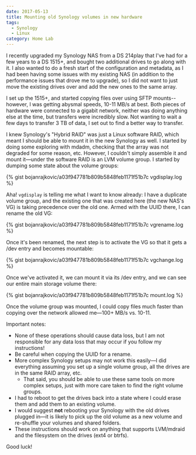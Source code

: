 ```yaml
---
date: 2017-05-13
title: Mounting old Synology volumes in new hardware
tags:
  - Synology
  - Linux
category: Home Lab
---
```


I recently upgraded my Synology NAS from a DS 214play that I've had for a few
years to a DS 1515+, and bought two additional drives to go along with it. I
also wanted to do a fresh start of the configuration and metadata, as I had been
having some issues with my existing NAS (in addition to the performance issues
that drove me to upgrade), so I did not want to just move the existing drives
over and add the new ones to the same array.

I set up the 1515+, and started copying files over using SFTP mounts--however, I
was getting abysmal speeds, 10-11 MB/s at best. Both pieces of hardware were
connected to a gigabit network, neither was doing anything else at the time, but
transfers were incredibly slow. Not wanting to wait a few days to transfer 3 TB
of data, I set out to find a better way to transfer.

I knew Synology's "Hybrid RAID" was just a Linux software RAID, which meant I
should be able to mount it in the new Synology as well. I started by doing some
exploring with mdadm, checking that the array was not degraded for some reason,
etc. However, I couldn't simply assemble it and mount it&mdash;under the
software RAID is an LVM volume group. I started by dumping some state about the
volume groups:

{% gist bojanrajkovic/a03f947781b809b5848feb1171f51b7c vgdisplay.log %}

Aha! `vgdisplay` is telling me what I want to know already: I have a duplicate
volume group, and the existing one that was created here (the new NAS's VG) is
taking precedence over the old one. Armed with the UUID there, I can rename the
old VG:

{% gist bojanrajkovic/a03f947781b809b5848feb1171f51b7c vgrename.log %}

Once it's been renamed, the next step is to activate the VG so that it gets a
/dev entry and becomes mountable:

{% gist bojanrajkovic/a03f947781b809b5848feb1171f51b7c vgchange.log %}

Once we've activated it, we can mount it via its /dev entry, and we can see our
entire main storage volume there:

{% gist bojanrajkovic/a03f947781b809b5848feb1171f51b7c mount.log %}

Once the volume group was mounted, I could copy files much faster than copying
over the network allowed me&mdash;100+ MB/s vs. 10-11.

Important notes:

* None of these operations should cause data loss, but I am not responsible for
  any data loss that may occur if you follow my instructions!
* Be careful when copying the UUID for a rename.
* More complex Synology setups may not work this easily&mdash;I did everything
  assuming you set up a single volume group, all the drives are in the same RAID
  array, etc.
  * That said, you should be able to use these same tools on more complex
    setups, just with more care taken to find the right volume groups.
* I had to reboot to get the drives back into a state where I could erase them
  and add them to an existing volume.
* I would suggest **not** rebooting your Synology with the old drives plugged
  in&mdash;it is likely to pick up the old volume as a new volume and re-shuffle
  your volumes and shared folders.
* These instructions should work on anything that supports LVM/mdraid and the
  filesystem on the drives (ext4 or btrfs).

Good luck!
